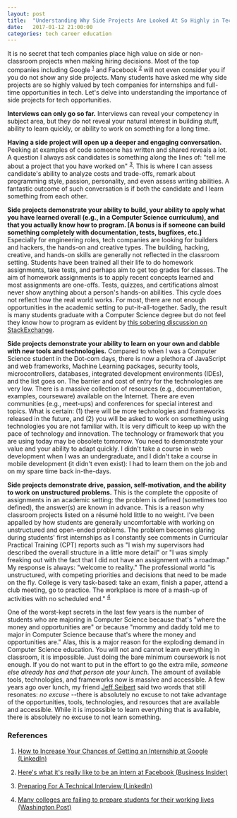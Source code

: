 ```yaml
---
layout: post
title:  "Understanding Why Side Projects Are Looked At So Highly in Tech"
date:   2017-01-12 21:00:00
categories: tech career education
---
```


It is no secret that tech companies place high value on side or non-classroom projects when making hiring decisions.  Most of the top companies including Google <sup>[1](#ref1)</sup> and Facebook <sup>[2](#ref2)</sup> will not even consider you if you do not show any side projects.  Many students have asked me why side projects are so highly valued by tech companies for internships and full-time opportunities in tech.  Let's delve into understanding the importance of side projects for tech opportunities.

**Interviews can only go so far.**  Interviews can reveal your competency in subject area, but they do not reveal your natural interest in building stuff, ability to learn quickly, or ability to work on something for a long time.

**Having a side project will open up a deeper and engaging conversation.**  Peeking at examples of code someone has written and shared reveals a lot.  A question I always ask candidates is something along the lines of: "tell me about a project that you have worked on" <sup>[3](#ref3)</sup>.  This is where I can assess candidate's ability to analyze costs and trade-offs, remark about programming style, passion, personality, and even assess writing abilities.  A fantastic outcome of such conversation is if both the candidate and I learn something from each other.

**Side projects demonstrate your ability to build, your ability to apply what you have learned overall (e.g., in a Computer Science curriculum), and that you actually know how to program. [A bonus is if someone can build something completely with documentation, tests, bugfixes, etc.]**  Especially for engineering roles, tech companies are looking for builders and hackers, the hands-on and creative types.  The building, hacking, creative, and hands-on skills are generally not reflected in the classroom setting.  Students have been trained all their life to do homework assignments, take tests, and perhaps aim to get top grades for classes.  The aim of homework assignments is to apply recent concepts learned and most assignments are one-offs.  Tests, quizzes, and certifications almost never show anything about a person's hands-on abilities.  This cycle does not reflect how the real world works.  For most, there are not enough opportunities in the academic setting to put-it-all-together.  Sadly, the result is many students graduate with a Computer Science degree but do not feel they know how to program as evident by [this sobering discussion on StackExchange](http://softwareengineering.stackexchange.com/questions/43528/im-graduating-with-a-computer-science-degree-but-i-dont-feel-like-i-know-how-t/).

**Side projects demonstrate your ability to learn on your own and dabble with new tools and technologies.**  Compared to when I was a Computer Science student in the Dot-com days, there is now a plethora of JavaScript and web frameworks, Machine Learning packages, security tools, microcontrollers, databases, integrated development environments (IDEs), and the list goes on.  The barrier and cost of entry for the technologies are very low.  There is a massive collection of resources (e.g., documentation, examples, courseware) available on the Internet.  There are even communities (e.g., meet-ups) and conferences for special interest and topics.  What is certain: (1) there will be more technologies and frameworks released in the future, and (2) you will be asked to work on something using technologies you are not familiar with.  It is very difficult to keep up with the pace of technology and innovation.  The technology or framework that you are using today may be obsolete tomorrow.  You need to demonstrate your value and your ability to adapt quickly.  I didn't take a course in web development when I was an undergraduate, and I didn't take a course in mobile development (it didn't even exist): I had to learn them on the job and on my spare time back in-the-days.

**Side projects demonstrate drive, passion, self-motivation, and the ability to work on unstructured problems.**  This is the complete the opposite of assignments in an academic setting: the problem is defined (sometimes too defined), the answer(s) are known in advance.  This is a reason why classroom projects listed on a résumé hold little to no weight.  I've been appalled by how students are generally uncomfortable with working on unstructured and open-ended problems. The problem becomes glaring during students' first internships as I constantly see comments in Curricular Practical Training (CPT) reports such as "I wish my supervisors had described the overall structure in a little more detail" or "I was simply freaking out with the fact that I did not have an assignment with a roadmap." My response is always: "welcome to reality."  The professional world "is unstructured, with competing priorities and decisions that need to be made on the fly. College is very task-based: take an exam, finish a paper, attend a club meeting, go to practice. The workplace is more of a mash-up of activities with no scheduled end." <sup>[4](#ref4)</sup>

One of the worst-kept secrets in the last few years is the number of students who are majoring in Computer Science because that's "where the money and opportunities are" or because "mommy and daddy told me to major in Computer Science because that's where the money and opportunities are."  Alas, this is a major reason for the exploding demand in Computer Science education.  You will not and cannot learn everything in classroom, it is impossible.  Just doing the bare minimum coursework is not enough.  If you do not want to put in the effort to go the extra mile, _someone else already has and that person ate your lunch_.  The amount of available tools, technologies, and frameworks now is massive and accessible.  A few years ago over lunch, my friend [Jeff Seibert](https://twitter.com/jeffseibert) said two words that still resonates: _no excuse_ --there is absolutely no excuse to not take advantage of the opportunities, tools, technologies, and resources that are available and accessible.  While it is impossible to learn everything that is available, there is absolutely no excuse to not learn something.

### References
1. <a name="ref1" href="https://www.linkedin.com/pulse/20140504203720-173889783-how-to-increase-your-chances-of-getting-an-internship-at-google">How to Increase Your Chances of Getting an Internship at Google (LinkedIn)</a>

2. <a name="ref2" href="http://www.businessinsider.com/what-is-it-like-to-intern-at-facebook-2016-8/#so-what-does-facebook-look-for-in-its-interns-11">Here's what it's really like to be an intern at Facebook (Business Insider)</a>

3. <a name="ref3" href="https://www.linkedin.com/pulse/preparing-technical-interview-ming-chow">Preparing For A Technical Interview (LinkedIn)</a>

4. <a name="ref4" href="https://www.washingtonpost.com/news/grade-point/wp/2015/10/15/many-colleges-are-failing-to-prepare-students-for-their-working-lives/">Many colleges are failing to prepare students for their working lives (Washington Post)</a>